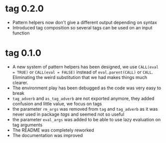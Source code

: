 # tag 0.2.0

* Pattern helpers now don't give a different output depending on syntax
* Introduced tag composition so several tags can be used on an input function

# tag 0.1.0

* A new system of pattern helpers has been designed, we use `CALL(eval = TRUE)`
or `CALL(eval = FALSE)` instead of `eval.parent(CALL)` or `CALL`. Eliminating
the weird substitution that we had makes things much clearer.
* The environment play has been debugged as the code was very easy to break
* `tag_adverb` and `as_tag_adverb` are not exported anymore, they added
confusion and little value, we focus on tags
* the parameter `rm_args` was removed from `tag` and `tag_adverb` as it was never
used in package *tags* and seemed not so useful
* the parameter `eval_args` was added to be able to use lazy evaluation on tag arguments
* The README was completely reworked
* The documentation was improved
